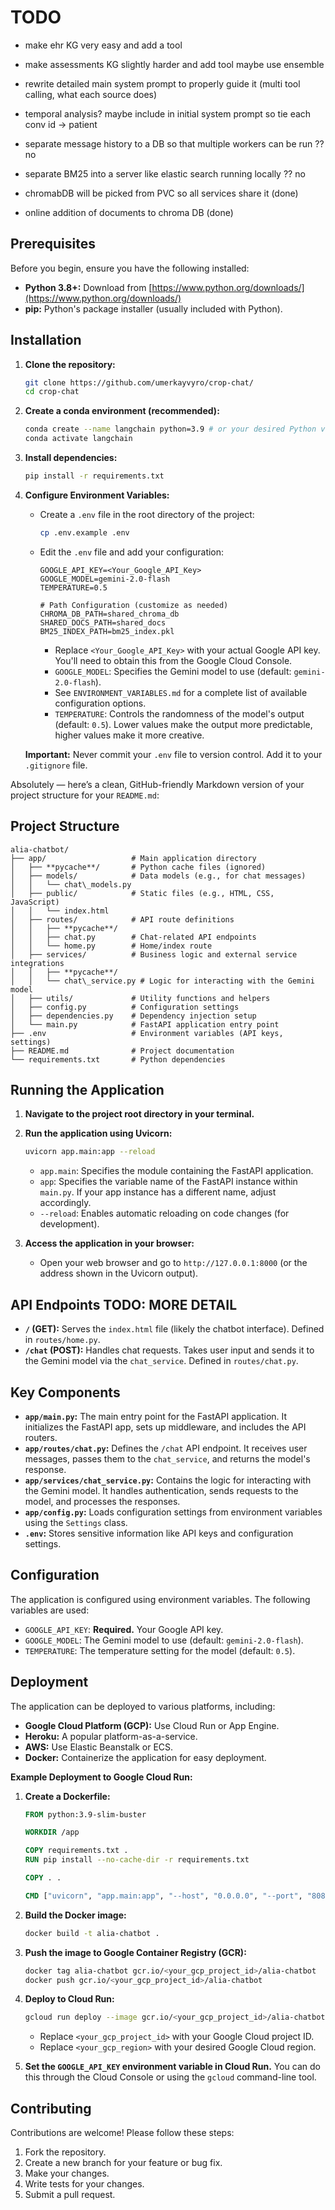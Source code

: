 
# TODO
- make ehr KG very easy and add a tool
- make assessments KG slightly harder and add tool maybe use ensemble
- rewrite detailed main system prompt to properly guide it (multi tool calling, what each source does)
- temporal analysis? maybe include in initial system prompt so tie each conv id -> patient

- separate message history to a DB so that multiple workers can be run ?? no
- separate BM25 into a server like elastic search running locally ?? no
- chromabDB will be picked from PVC so all services share it  (done)
- online addition of documents to chroma DB (done)

## Prerequisites

Before you begin, ensure you have the following installed:

*   **Python 3.8+:**  Download from [https://www.python.org/downloads/](https://www.python.org/downloads/)
*   **pip:** Python's package installer (usually included with Python).

## Installation

1.  **Clone the repository:**

    ```bash
    git clone https://github.com/umerkayvyro/crop-chat/
    cd crop-chat
    ```

2.  **Create a conda environment (recommended):**

    ```bash
    conda create --name langchain python=3.9 # or your desired Python version
    conda activate langchain
    ```

3.  **Install dependencies:**

    ```bash
    pip install -r requirements.txt
    ```

4.  **Configure Environment Variables:**

    *   Create a `.env` file in the root directory of the project:
        
        ```bash
        cp .env.example .env
        ```

    *   Edit the `.env` file and add your configuration:

        ```
        GOOGLE_API_KEY=<Your_Google_API_Key>
        GOOGLE_MODEL=gemini-2.0-flash
        TEMPERATURE=0.5
        
        # Path Configuration (customize as needed)
        CHROMA_DB_PATH=shared_chroma_db
        SHARED_DOCS_PATH=shared_docs
        BM25_INDEX_PATH=bm25_index.pkl
        ```

        *   Replace `<Your_Google_API_Key>` with your actual Google API key.  You'll need to obtain this from the Google Cloud Console.
        *   `GOOGLE_MODEL`: Specifies the Gemini model to use (default: `gemini-2.0-flash`).
        *   See `ENVIRONMENT_VARIABLES.md` for a complete list of available configuration options.
        *   `TEMPERATURE`: Controls the randomness of the model's output (default: `0.5`).  Lower values make the output more predictable, higher values make it more creative.

    **Important:**  Never commit your `.env` file to version control.  Add it to your `.gitignore` file.

Absolutely — here’s a clean, GitHub-friendly Markdown version of your project structure for your `README.md`:

## Project Structure
```
alia-chatbot/
├── app/                   # Main application directory
│   ├── **pycache**/       # Python cache files (ignored)
│   ├── models/            # Data models (e.g., for chat messages)
│   │   └── chat\_models.py
│   ├── public/            # Static files (e.g., HTML, CSS, JavaScript)
│   │   └── index.html
│   ├── routes/            # API route definitions
│   │   ├── **pycache**/
│   │   ├── chat.py        # Chat-related API endpoints
│   │   └── home.py        # Home/index route
│   ├── services/          # Business logic and external service integrations
│   │   ├── **pycache**/
│   │   └── chat\_service.py # Logic for interacting with the Gemini model
│   ├── utils/             # Utility functions and helpers
│   ├── config.py          # Configuration settings
│   ├── dependencies.py    # Dependency injection setup
│   └── main.py            # FastAPI application entry point
├── .env                   # Environment variables (API keys, settings)
├── README.md              # Project documentation
└── requirements.txt       # Python dependencies
```
## Running the Application

1.  **Navigate to the project root directory in your terminal.**

2.  **Run the application using Uvicorn:**

    ```bash
    uvicorn app.main:app --reload
    ```

    *   `app.main`: Specifies the module containing the FastAPI application.
    *   `app`:  Specifies the variable name of the FastAPI instance within `main.py`.  If your app instance has a different name, adjust accordingly.
    *   `--reload`: Enables automatic reloading on code changes (for development).

3.  **Access the application in your browser:**

    *   Open your web browser and go to `http://127.0.0.1:8000` (or the address shown in the Uvicorn output).

## API Endpoints TODO: MORE DETAIL

*   **`/` (GET):**  Serves the `index.html` file (likely the chatbot interface). Defined in `routes/home.py`.
*   **`/chat` (POST):**  Handles chat requests.  Takes user input and sends it to the Gemini model via the `chat_service`. Defined in `routes/chat.py`.

## Key Components

*   **`app/main.py`:**  The main entry point for the FastAPI application.  It initializes the FastAPI app, sets up middleware, and includes the API routers.
*   **`app/routes/chat.py`:** Defines the `/chat` API endpoint.  It receives user messages, passes them to the `chat_service`, and returns the model's response.
*   **`app/services/chat_service.py`:** Contains the logic for interacting with the Gemini model.  It handles authentication, sends requests to the model, and processes the responses.
*   **`app/config.py`:**  Loads configuration settings from environment variables using the `Settings` class.
*   **`.env`:** Stores sensitive information like API keys and configuration settings.

## Configuration

The application is configured using environment variables.  The following variables are used:

*   `GOOGLE_API_KEY`:  **Required.**  Your Google API key.
*   `GOOGLE_MODEL`:  The Gemini model to use (default: `gemini-2.0-flash`).
*   `TEMPERATURE`: The temperature setting for the model (default: `0.5`).

## Deployment

The application can be deployed to various platforms, including:

*   **Google Cloud Platform (GCP):**  Use Cloud Run or App Engine.
*   **Heroku:**  A popular platform-as-a-service.
*   **AWS:**  Use Elastic Beanstalk or ECS.
*   **Docker:**  Containerize the application for easy deployment.

**Example Deployment to Google Cloud Run:**

1.  **Create a Dockerfile:**

    ```dockerfile
    FROM python:3.9-slim-buster

    WORKDIR /app

    COPY requirements.txt .
    RUN pip install --no-cache-dir -r requirements.txt

    COPY . .

    CMD ["uvicorn", "app.main:app", "--host", "0.0.0.0", "--port", "8080"]
    ```

2.  **Build the Docker image:**

    ```bash
    docker build -t alia-chatbot .
    ```

3.  **Push the image to Google Container Registry (GCR):**

    ```bash
    docker tag alia-chatbot gcr.io/<your_gcp_project_id>/alia-chatbot
    docker push gcr.io/<your_gcp_project_id>/alia-chatbot
    ```

4.  **Deploy to Cloud Run:**

    ```bash
    gcloud run deploy --image gcr.io/<your_gcp_project_id>/alia-chatbot --platform managed --region <your_gcp_region>
    ```

    *   Replace `<your_gcp_project_id>` with your Google Cloud project ID.
    *   Replace `<your_gcp_region>` with your desired Google Cloud region.

5.  **Set the `GOOGLE_API_KEY` environment variable in Cloud Run.**  You can do this through the Cloud Console or using the `gcloud` command-line tool.

## Contributing

Contributions are welcome!  Please follow these steps:

1.  Fork the repository.
2.  Create a new branch for your feature or bug fix.
3.  Make your changes.
4.  Write tests for your changes.
5.  Submit a pull request.
